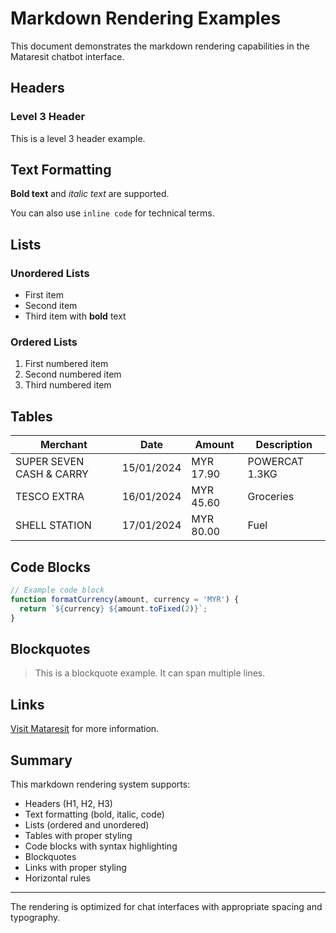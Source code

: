 # Markdown Rendering Examples

This document demonstrates the markdown rendering capabilities in the Mataresit chatbot interface.

## Headers

### Level 3 Header
This is a level 3 header example.

## Text Formatting

**Bold text** and *italic text* are supported.

You can also use `inline code` for technical terms.

## Lists

### Unordered Lists
- First item
- Second item
- Third item with **bold** text

### Ordered Lists
1. First numbered item
2. Second numbered item
3. Third numbered item

## Tables

| Merchant | Date | Amount | Description |
|----------|------|--------|-------------|
| SUPER SEVEN CASH & CARRY | 15/01/2024 | MYR 17.90 | POWERCAT 1.3KG |
| TESCO EXTRA | 16/01/2024 | MYR 45.60 | Groceries |
| SHELL STATION | 17/01/2024 | MYR 80.00 | Fuel |

## Code Blocks

```javascript
// Example code block
function formatCurrency(amount, currency = 'MYR') {
  return `${currency} ${amount.toFixed(2)}`;
}
```

## Blockquotes

> This is a blockquote example.
> It can span multiple lines.

## Links

[Visit Mataresit](https://mataresit.co) for more information.

## Summary

This markdown rendering system supports:
- Headers (H1, H2, H3)
- Text formatting (bold, italic, code)
- Lists (ordered and unordered)
- Tables with proper styling
- Code blocks with syntax highlighting
- Blockquotes
- Links with proper styling
- Horizontal rules

---

The rendering is optimized for chat interfaces with appropriate spacing and typography.
